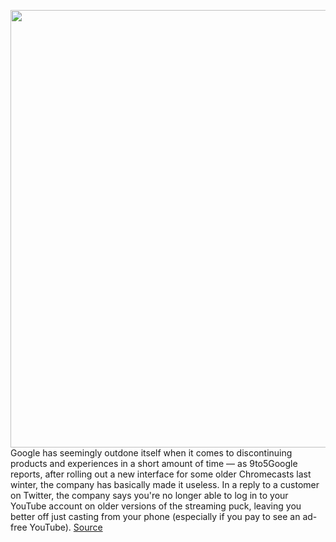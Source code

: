 <img src='https://cdn.vox-cdn.com/thumbor/5Hg_kTFaPv-2SshXZtFJxcMmoQk=/0x0:4032x3024/1200x800/filters:focal(1694x1190:2338x1834)/cdn.vox-cdn.com/uploads/chorus_image/image/71100361/PXL_20211203_200442272.0.jpg' width='700px' /><br/>
Google has seemingly outdone itself when it comes to discontinuing products and experiences in a short amount of time — as 9to5Google reports, after rolling out a new interface for some older Chromecasts last winter, the company has basically made it useless. In a reply to a customer on Twitter, the company says you're no longer able to log in to your YouTube account on older versions of the streaming puck, leaving you better off just casting from your phone (especially if you pay to see an ad-free YouTube).
<a href='https://www.theverge.com/2022/7/12/23205442/google-youtube-remote-experience-older-chromecasts'> Source <a/>